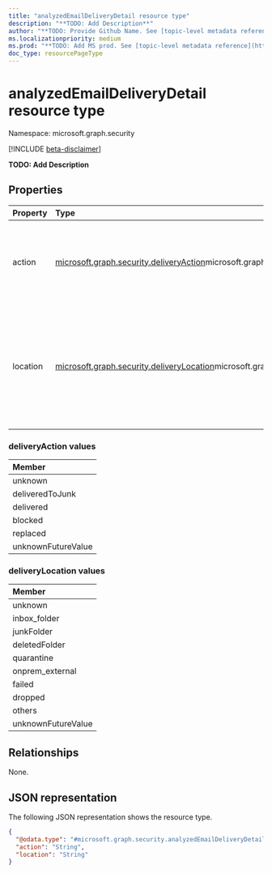 ```yaml
---
title: "analyzedEmailDeliveryDetail resource type"
description: "**TODO: Add Description**"
author: "**TODO: Provide Github Name. See [topic-level metadata reference](https://aka.ms/msgo?pagePath=Document-APIs/Guidelines/Metadata)**"
ms.localizationpriority: medium
ms.prod: "**TODO: Add MS prod. See [topic-level metadata reference](https://aka.ms/msgo?pagePath=Document-APIs/Guidelines/Metadata)**"
doc_type: resourcePageType
---
```


# analyzedEmailDeliveryDetail resource type

Namespace: microsoft.graph.security

[!INCLUDE [beta-disclaimer](../../includes/beta-disclaimer.md)]

**TODO: Add Description**

## Properties
|Property|Type|Description|
|:---|:---|:---|
|action|[microsoft.graph.security.deliveryAction](#deliveryaction-values)microsoft.graph.security.deliveryAction|**TODO: Add Description**.The possible values are: `unknown`, `deliveredToJunk`, `delivered`, `blocked`, `replaced`, `unknownFutureValue`.|
|location|[microsoft.graph.security.deliveryLocation](#deliverylocation-values)microsoft.graph.security.deliveryLocation|**TODO: Add Description**.The possible values are: `unknown`, `inbox_folder`, `junkFolder`, `deletedFolder`, `quarantine`, `onprem_external`, `failed`, `dropped`, `others`, `unknownFutureValue`.|

### deliveryAction values

|Member|
|:---|
|unknown|
|deliveredToJunk|
|delivered|
|blocked|
|replaced|
|unknownFutureValue|

### deliveryLocation values

|Member|
|:---|
|unknown|
|inbox_folder|
|junkFolder|
|deletedFolder|
|quarantine|
|onprem_external|
|failed|
|dropped|
|others|
|unknownFutureValue|

## Relationships
None.

## JSON representation
The following JSON representation shows the resource type.
<!-- {
  "blockType": "resource",
  "@odata.type": "microsoft.graph.security.analyzedEmailDeliveryDetail"
}
-->
``` json
{
  "@odata.type": "#microsoft.graph.security.analyzedEmailDeliveryDetail",
  "action": "String",
  "location": "String"
}
```

